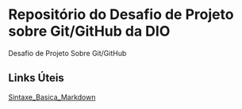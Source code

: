 # Repositório do Desafio de Projeto sobre Git/GitHub da DIO
Desafio de Projeto Sobre Git/GitHub
## Links Úteis
[Sintaxe_Basica_Markdown](https://docs.pipz.com/central-de-ajuda/learning-center/guia-basico-de-markdown#open)
